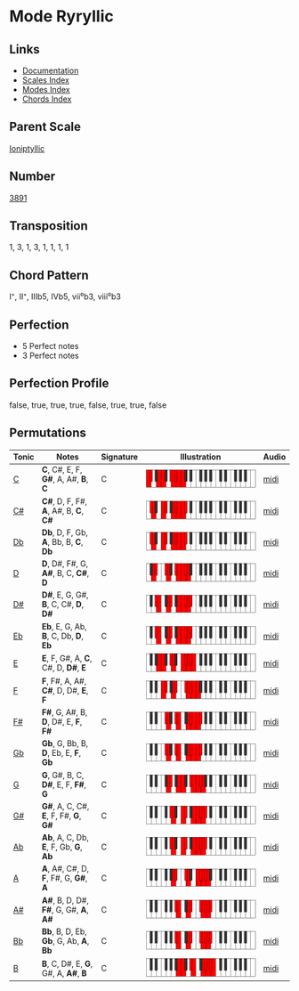 # Mode Ryryllic

## Links

- [Documentation](README.md)
- [Scales Index](Scales.md)
- [Modes Index](Modes.md)
- [Chords Index](Chords.md)

## Parent Scale

[Ioniptyllic](ScaleIoniptyllic.md)

## Number

[3891](https://ianring.com/musictheory/scales/3891)

## Transposition

1, 3, 1, 3, 1, 1, 1, 1

## Chord Pattern

I⁺, II⁺, IIIb5, IVb5, vii⁰b3, viii⁰b3

## Perfection

- 5 Perfect notes
- 3 Perfect notes

## Perfection Profile

false, true, true, true, false, true, true, false

## Permutations

| Tonic | Notes | Signature | Illustration | Audio |
|-------|-------|-----------|--------------|-------|
| [C](ModeCNaturalRyryllic.md) | **C**, C#, E, F, **G#**, A, A#, **B**, **C** | C | ![CNaturalRyryllic](ModeCNaturalRyryllic.png) | [midi](https://github.com/edipermadi/music/blob/main/docs/ModeCNaturalRyryllic.mid?raw=true) |
| [C#](ModeCSharpRyryllic.md) | **C#**, D, F, F#, **A**, A#, B, **C**, **C#** | C | ![CSharpRyryllic](ModeCSharpRyryllic.png) | [midi](https://github.com/edipermadi/music/blob/main/docs/ModeCSharpRyryllic.mid?raw=true) |
| [Db](ModeDFlatRyryllic.md) | **Db**, D, F, Gb, **A**, Bb, B, **C**, **Db** | C | ![DFlatRyryllic](ModeDFlatRyryllic.png) | [midi](https://github.com/edipermadi/music/blob/main/docs/ModeDFlatRyryllic.mid?raw=true) |
| [D](ModeDNaturalRyryllic.md) | **D**, D#, F#, G, **A#**, B, C, **C#**, **D** | C | ![DNaturalRyryllic](ModeDNaturalRyryllic.png) | [midi](https://github.com/edipermadi/music/blob/main/docs/ModeDNaturalRyryllic.mid?raw=true) |
| [D#](ModeDSharpRyryllic.md) | **D#**, E, G, G#, **B**, C, C#, **D**, **D#** | C | ![DSharpRyryllic](ModeDSharpRyryllic.png) | [midi](https://github.com/edipermadi/music/blob/main/docs/ModeDSharpRyryllic.mid?raw=true) |
| [Eb](ModeEFlatRyryllic.md) | **Eb**, E, G, Ab, **B**, C, Db, **D**, **Eb** | C | ![EFlatRyryllic](ModeEFlatRyryllic.png) | [midi](https://github.com/edipermadi/music/blob/main/docs/ModeEFlatRyryllic.mid?raw=true) |
| [E](ModeENaturalRyryllic.md) | **E**, F, G#, A, **C**, C#, D, **D#**, **E** | C | ![ENaturalRyryllic](ModeENaturalRyryllic.png) | [midi](https://github.com/edipermadi/music/blob/main/docs/ModeENaturalRyryllic.mid?raw=true) |
| [F](ModeFNaturalRyryllic.md) | **F**, F#, A, A#, **C#**, D, D#, **E**, **F** | C | ![FNaturalRyryllic](ModeFNaturalRyryllic.png) | [midi](https://github.com/edipermadi/music/blob/main/docs/ModeFNaturalRyryllic.mid?raw=true) |
| [F#](ModeFSharpRyryllic.md) | **F#**, G, A#, B, **D**, D#, E, **F**, **F#** | C | ![FSharpRyryllic](ModeFSharpRyryllic.png) | [midi](https://github.com/edipermadi/music/blob/main/docs/ModeFSharpRyryllic.mid?raw=true) |
| [Gb](ModeGFlatRyryllic.md) | **Gb**, G, Bb, B, **D**, Eb, E, **F**, **Gb** | C | ![GFlatRyryllic](ModeGFlatRyryllic.png) | [midi](https://github.com/edipermadi/music/blob/main/docs/ModeGFlatRyryllic.mid?raw=true) |
| [G](ModeGNaturalRyryllic.md) | **G**, G#, B, C, **D#**, E, F, **F#**, **G** | C | ![GNaturalRyryllic](ModeGNaturalRyryllic.png) | [midi](https://github.com/edipermadi/music/blob/main/docs/ModeGNaturalRyryllic.mid?raw=true) |
| [G#](ModeGSharpRyryllic.md) | **G#**, A, C, C#, **E**, F, F#, **G**, **G#** | C | ![GSharpRyryllic](ModeGSharpRyryllic.png) | [midi](https://github.com/edipermadi/music/blob/main/docs/ModeGSharpRyryllic.mid?raw=true) |
| [Ab](ModeAFlatRyryllic.md) | **Ab**, A, C, Db, **E**, F, Gb, **G**, **Ab** | C | ![AFlatRyryllic](ModeAFlatRyryllic.png) | [midi](https://github.com/edipermadi/music/blob/main/docs/ModeAFlatRyryllic.mid?raw=true) |
| [A](ModeANaturalRyryllic.md) | **A**, A#, C#, D, **F**, F#, G, **G#**, **A** | C | ![ANaturalRyryllic](ModeANaturalRyryllic.png) | [midi](https://github.com/edipermadi/music/blob/main/docs/ModeANaturalRyryllic.mid?raw=true) |
| [A#](ModeASharpRyryllic.md) | **A#**, B, D, D#, **F#**, G, G#, **A**, **A#** | C | ![ASharpRyryllic](ModeASharpRyryllic.png) | [midi](https://github.com/edipermadi/music/blob/main/docs/ModeASharpRyryllic.mid?raw=true) |
| [Bb](ModeBFlatRyryllic.md) | **Bb**, B, D, Eb, **Gb**, G, Ab, **A**, **Bb** | C | ![BFlatRyryllic](ModeBFlatRyryllic.png) | [midi](https://github.com/edipermadi/music/blob/main/docs/ModeBFlatRyryllic.mid?raw=true) |
| [B](ModeBNaturalRyryllic.md) | **B**, C, D#, E, **G**, G#, A, **A#**, **B** | C | ![BNaturalRyryllic](ModeBNaturalRyryllic.png) | [midi](https://github.com/edipermadi/music/blob/main/docs/ModeBNaturalRyryllic.mid?raw=true) |
